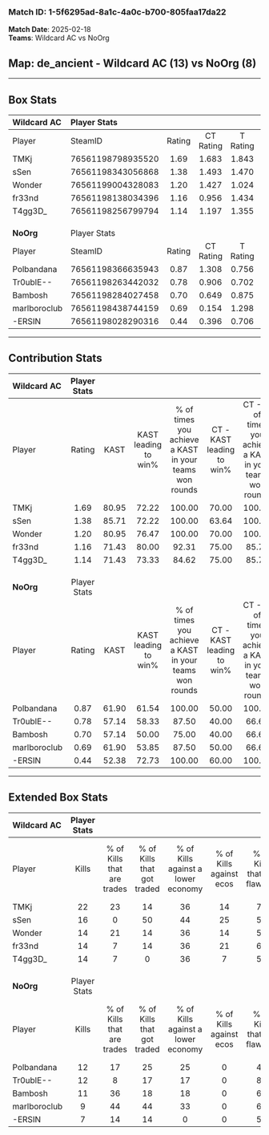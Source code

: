 ### Match ID: 1-5f6295ad-8a1c-4a0c-b700-805faa17da22  
**Match Date**: 2025-02-18  
**Teams**: Wildcard AC vs NoOrg  

## **Map**: de_ancient - Wildcard AC (13) vs NoOrg (8)  
---  

## Box Stats  

| **Wildcard AC** | Player Stats      |        |           |          |       |       |       |         |        |      |     |
| :- | :- | :-: | :-: | :-: | :-: | :-: | :-: | :-: | :-: | :-: | :-: |
| Player          | SteamID           | Rating | CT Rating | T Rating | KAST  |  ADR  | Kills | Assists | Deaths | K/D  | HS% |
| TMKj            | 76561198798935520 |  1.69  |   1.683   |  1.843   | 80.95 | 110.3 |  22   |    7    |   10   | 2.20 | 63  |
| sSen            | 76561198343056868 |  1.38  |   1.493   |  1.470   | 85.71 | 88.0  |  16   |    6    |   11   | 1.45 | 68  |
| Wonder          | 76561199004328083 |  1.20  |   1.427   |  1.024   | 80.95 | 56.0  |  14   |    5    |   9    | 1.56 | 50  |
| fr33nd          | 76561198138034396 |  1.16  |   0.956   |  1.434   | 71.43 | 64.2  |  14   |    5    |   9    | 1.56 | 42  |
| T4gg3D_         | 76561198256799794 |  1.14  |   1.197   |  1.355   | 71.43 | 86.1  |  14   |    7    |   13   | 1.08 | 28  |
|                 |                   |        |           |          |       |       |       |         |        |      |     |
|                 |                   |        |           |          |       |       |       |         |        |      |     |
|                 |                   |        |           |          |       |       |       |         |        |      |     |
| **NoOrg**       | Player Stats      |        |           |          |       |       |       |         |        |      |     |
| Player          | SteamID           | Rating | CT Rating | T Rating | KAST  |  ADR  | Kills | Assists | Deaths | K/D  | HS% |
| Polbandana      | 76561198366635943 |  0.87  |   1.308   |  0.756   | 61.90 | 76.6  |  12   |    4    |   16   | 0.75 | 58  |
| Tr0ublE--       | 76561198263442032 |  0.78  |   0.906   |  0.702   | 57.14 | 60.2  |  12   |    5    |   16   | 0.75 | 33  |
| Bambosh         | 76561198284027458 |  0.70  |   0.649   |  0.875   | 57.14 | 53.8  |  11   |    1    |   16   | 0.69 | 45  |
| marlboroclub    | 76561198438744159 |  0.69  |   0.154   |  1.298   | 61.90 | 55.0  |   9   |    3    |   15   | 0.60 | 44  |
| -ERSIN          | 76561198028290316 |  0.44  |   0.396   |  0.706   | 52.38 | 48.2  |   7   |    3    |   18   | 0.39 | 71  |
---  

## Contribution Stats  

| **Wildcard AC** | Player Stats |       |                      |                                                        |                           |                                                             |                          |                                                            |
| :- | :-: | :-: | :-: | :-: | :-: | :-: | :-: | :-: |
| Player          |    Rating    | KAST  | KAST leading to win% | % of times you achieve a KAST in your teams won rounds | CT - KAST leading to win% | CT - % of times you achieve a KAST in your teams won rounds | T - KAST leading to win% | T - % of times you achieve a KAST in your teams won rounds |
| TMKj            |     1.69     | 80.95 |        72.22         |                         100.00                         |           70.00           |                           100.00                            |          75.00           |                           100.00                           |
| sSen            |     1.38     | 85.71 |        72.22         |                         100.00                         |           63.64           |                           100.00                            |          85.71           |                           100.00                           |
| Wonder          |     1.20     | 80.95 |        76.47         |                         100.00                         |           70.00           |                           100.00                            |          85.71           |                           100.00                           |
| fr33nd          |     1.16     | 71.43 |        80.00         |                         92.31                          |           75.00           |                            85.71                            |          85.71           |                           100.00                           |
| T4gg3D_         |     1.14     | 71.43 |        73.33         |                         84.62                          |           75.00           |                            85.71                            |          71.43           |                           83.33                            |
|                 |              |       |                      |                                                        |                           |                                                             |                          |                                                            |
|                 |              |       |                      |                                                        |                           |                                                             |                          |                                                            |
|                 |              |       |                      |                                                        |                           |                                                             |                          |                                                            |
| **NoOrg**       | Player Stats |       |                      |                                                        |                           |                                                             |                          |                                                            |
| Player          |    Rating    | KAST  | KAST leading to win% | % of times you achieve a KAST in your teams won rounds | CT - KAST leading to win% | CT - % of times you achieve a KAST in your teams won rounds | T - KAST leading to win% | T - % of times you achieve a KAST in your teams won rounds |
| Polbandana      |     0.87     | 61.90 |        61.54         |                         100.00                         |           50.00           |                           100.00                            |          71.43           |                           100.00                           |
| Tr0ublE--       |     0.78     | 57.14 |        58.33         |                         87.50                          |           40.00           |                            66.67                            |          71.43           |                           100.00                           |
| Bambosh         |     0.70     | 57.14 |        50.00         |                         75.00                          |           40.00           |                            66.67                            |          57.14           |                           80.00                            |
| marlboroclub    |     0.69     | 61.90 |        53.85         |                         87.50                          |           50.00           |                            66.67                            |          55.56           |                           100.00                           |
| -ERSIN          |     0.44     | 52.38 |        72.73         |                         100.00                         |           60.00           |                           100.00                            |          83.33           |                           100.00                           |
---  

## Extended Box Stats  

| **Wildcard AC** | Player Stats |                            |                            |                                    |                         |                              |                                 |        |                             |                                     |                          |                               |                            |
| :- | :-: | :-: | :-: | :-: | :-: | :-: | :-: | :-: | :-: | :-: | :-: | :-: | :-: |
| Player          |    Kills     | % of Kills that are trades | % of Kills that got traded | % of Kills against a lower economy | % of Kills against ecos | % of Kills that are flawless | % of Kills that are close duels | Deaths | % of Deaths that get traded | % of Deaths against a lower economy | % of Deaths against ecos | % of Deaths that are flawless | % of Deaths that are close |
| TMKj            |      22      |             23             |             14             |                 36                 |           14            |              77              |                9                |   10   |             10              |                 20                  |            0             |              80               |             10             |
| sSen            |      16      |             0              |             50             |                 44                 |           25            |              56              |               13                |   11   |             36              |                 27                  |            9             |              36               |             9              |
| Wonder          |      14      |             21             |             14             |                 36                 |           14            |              57              |                7                |   9    |             22              |                 33                  |            0             |              56               |             0              |
| fr33nd          |      14      |             7              |             14             |                 36                 |           21            |              64              |               14                |   9    |              0              |                 11                  |            0             |              78               |             11             |
| T4gg3D_         |      14      |             7              |             0              |                 36                 |            7            |              57              |                0                |   13   |             38              |                 31                  |            0             |              54               |             0              |
|                 |              |                            |                            |                                    |                         |                              |                                 |        |                             |                                     |                          |                               |                            |
|                 |              |                            |                            |                                    |                         |                              |                                 |        |                             |                                     |                          |                               |                            |
|                 |              |                            |                            |                                    |                         |                              |                                 |        |                             |                                     |                          |                               |                            |
| **NoOrg**       | Player Stats |                            |                            |                                    |                         |                              |                                 |        |                             |                                     |                          |                               |                            |
| Player          |    Kills     | % of Kills that are trades | % of Kills that got traded | % of Kills against a lower economy | % of Kills against ecos | % of Kills that are flawless | % of Kills that are close duels | Deaths | % of Deaths that get traded | % of Deaths against a lower economy | % of Deaths against ecos | % of Deaths that are flawless | % of Deaths that are close |
| Polbandana      |      12      |             17             |             25             |                 25                 |            0            |              42              |                8                |   16   |             31              |                 13                  |            0             |              56               |             19             |
| Tr0ublE--       |      12      |             8              |             17             |                 17                 |            0            |              83              |                8                |   16   |              0              |                 19                  |            0             |              81               |             0              |
| Bambosh         |      11      |             36             |             18             |                 18                 |            0            |              64              |                9                |   16   |             25              |                 19                  |            6             |              63               |             19             |
| marlboroclub    |      9       |             44             |             44             |                 33                 |            0            |              67              |                0                |   15   |              7              |                  7                  |            0             |              60               |             0              |
| -ERSIN          |      7       |             14             |             14             |                 0                  |            0            |              57              |                0                |   18   |             28              |                 11                  |            0             |              67               |             6              |
